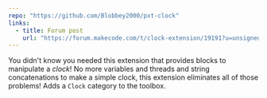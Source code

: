 ```yaml
---
repo: "https://github.com/Blobbey2000/pxt-clock"
links:
  - title: Forum post
    url: "https://forum.makecode.com/t/clock-extension/19191?u=unsignedarduino"
---
```


You didn't know you needed this extension that provides blocks to manipulate a _clock_! No more variables and threads and string concatenations to make a simple clock, this extension eliminates all of those problems! Adds a `Clock` category to the toolbox.
